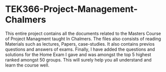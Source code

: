 # TEK366-Project-Management-Chalmers

This entire project contains all the documents related to the Masters Course of Project Managment taught In Chalmers. The files also consists 
of reading Materials such as lectures, Papers, case-studies. It also contains previos questions and answers of exams. Finally, I have added the 
questions and solutions for the Home Exam I gave and was amongst the top 5 highest ranked amongst 50 groups. This will surely help you all understand and learn the course well.
